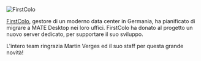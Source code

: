 <!--
.. link:
.. description:
.. tags: News,FirstColo
.. date: 2012-12-27 17:06:02
.. title: Grazie First Colo!
.. slug: 2012-12-27-grazie-first-colo
.. author: Stefano Karapetsas
-->

![FirstColo](/assets/img/blog/first-color.gif)

[FirstColo](https://www.first-colo.net/en/), gestore di un moderno data center in Germania,
ha pianificato di migrare a MATE Desktop nei loro uffici. FirstColo ha donato al progetto
un nuovo server dedicato, per supportare il suo sviluppo.

L'intero team ringrazia Martin Verges ed il suo staff per questa grande novità!
